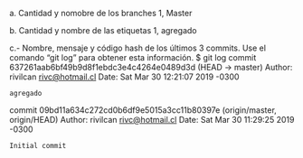 a. Cantidad y nomobre de los branches
1, Master

b. Cantidad y nombre de las etiquetas
1, agregado

c.- Nombre, mensaje y código hash de los últimos 3 commits. Use el comando
“git log” para obtener esta información.
$ git log
commit 637261aab6bf49b9d8f1ebdc3e4c4264e0489d3d (HEAD -> master)
Author: rivilcan <rivc@hotmail.cl>
Date:   Sat Mar 30 12:21:07 2019 -0300

    agregado

commit 09bd11a634c272cd0b6df9e5015a3cc11b80397e (origin/master, origin/HEAD)
Author: rivilcan <rivc@hotmail.cl>
Date:   Sat Mar 30 11:29:25 2019 -0300

    Initial commit
    
